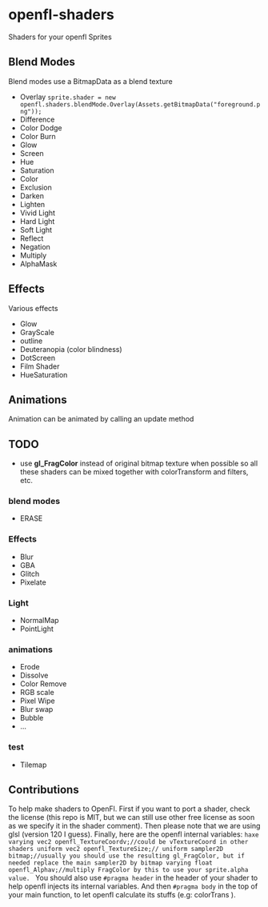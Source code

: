 # openfl-shaders
Shaders for your openfl Sprites

## Blend Modes

Blend modes use a BitmapData as a blend texture

* Overlay `sprite.shader = new openfl.shaders.blendMode.Overlay(Assets.getBitmapData("foreground.png"));`
* Difference
* Color Dodge
* Color Burn
* Glow
* Screen
* Hue
* Saturation
* Color
* Exclusion
* Darken
* Lighten
* Vivid Light
* Hard Light
* Soft Light
* Reflect
* Negation
* Multiply
* AlphaMask

## Effects

Various effects

* Glow
* GrayScale
* outline
* Deuteranopia (color blindness)
* DotScreen
* Film Shader
* HueSaturation

## Animations

Animation can be animated by calling an update method


## TODO

* use **gl_FragColor** instead of original bitmap texture when possible so all these shaders can be mixed together with colorTransform and filters, etc.

### blend modes

* ERASE				


### Effects

* Blur
* GBA
* Glitch
* Pixelate

### Light

* NormalMap
* PointLight

### animations 

* Erode
* Dissolve
* Color Remove
* RGB scale
* Pixel Wipe
* Blur swap
* Bubble
* ...

### test

* Tilemap


## Contributions

To help make shaders to OpenFl. First if you want to port a shader, check the license (this repo is MIT, but we can still use other free license as soon as we specify it in the shader comment). Then please note that we are using glsl (version 120 I guess).
Finally, here are the openfl internal variables:
	```haxe
	varying vec2 openfl_TextureCoordv;//could be vTextureCoord in other shaders
	uniform vec2 openfl_TextureSize;//
	uniform sampler2D bitmap;//usually you should use the resulting gl_FragColor, but if needed replace the main sampler2D by bitmap
	varying float openfl_Alphav;//multiply FragColor by this to use your sprite.alpha value.
	```
You should also use `#pragma header` in the header of your shader to help openfl injects its internal variables. And then `#pragma body` in the top of your main function, to let openfl calculate its stuffs (e.g: colorTrans
).
